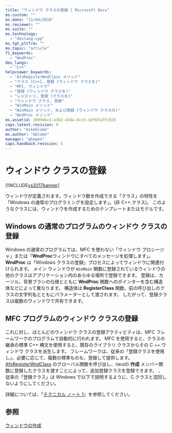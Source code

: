 ```yaml
---
title: "ウィンドウ クラスの登録 | Microsoft Docs"
ms.custom: ""
ms.date: "11/04/2016"
ms.reviewer: ""
ms.suite: ""
ms.technology: 
  - "devlang-cpp"
ms.tgt_pltfrm: ""
ms.topic: "article"
f1_keywords: 
  - "WndProc"
dev_langs: 
  - "C++"
helpviewer_keywords: 
  - "AfxRegisterWndClass メソッド"
  - "クラス [C++], 登録 (ウィンドウ クラスを)"
  - "MFC, ウィンドウ"
  - "登録 (ウィンドウ クラスを)"
  - "レジストリ, 登録 (クラスを)"
  - "ウィンドウ クラス, 登録"
  - "WinMain メソッド"
  - "WinMain メソッド, および登録 (ウィンドウ クラスの)"
  - "WndProc メソッド"
ms.assetid: 30994bc4-a362-43da-bcc5-1bf67a3fc929
caps.latest.revision: 9
author: "mikeblome"
ms.author: "mblome"
manager: "ghogen"
caps.handback.revision: 5
---
```

# ウィンドウ クラスの登録
[!INCLUDE[vs2017banner](../assembler/inline/includes/vs2017banner.md)]

ウィンドウが定義されます。ウィンドウ数を作成できる「クラス」の特性を「Windows の通常のプログラミングを設定します」。\(非 C\+\+.クラス\)。  このようなクラスには、ウィンドウを作成するためのテンプレートまたはモデルです。  
  
## Windows の通常のプログラムのウィンドウ クラスの登録  
 Windows の通常のプログラムでは、MFC を使わない「ウィンドウ プロシージャ」または「**WndProc**ウィンドウにすべてのメッセージを処理します」。**WndProc** は「Windows クラスの登録」プロセスによってウィンドウに関連付けられます。  メイン ウィンドウが `WinMain` 関数に登録されているウィンドウの他のクラスはアプリケーション内のあらゆる場所で登録できます。  登録は、カーソル、背景ブラシの仕様とともに **WndProc** 関数へのポインターを含む構造体などによって異なります。  構造体は **RegisterClass** 関数、前の呼び出しのクラスの文字列名とともにパラメーターとして渡されます。  したがって、登録クラスは複数のウィンドウで共有できます。  
  
## MFC プログラムのウィンドウ クラスの登録  
 これに対し、ほとんどのウィンドウ クラスの登録アクティビティは、MFC フレームワークのプログラムで自動的に行われます。  MFC を使用すると、クラスの継承の標準 C\+\+ 構文を使用すると、既存のライブラリ クラスからその C \+\+.ウィンドウ クラスを派生します。  フレームワークは、従来の「登録クラスを使用し」、必要に応じて、複数の標準ものも、登録して提供します。  [AfxRegisterWndClass](../Topic/AfxRegisterWndClass.md) のグローバル関数を呼び出し、`CWnd`の **作成** メンバー関数に登録したクラスを渡すことによって、追加登録クラスを登録できます。  、従来の「登録クラス」は Windows で以下で説明するように、C.クラスと混同しないようにしてください。  
  
 詳細については、「[テクニカル ノート 1](../mfc/tn001-window-class-registration.md)」を参照してください。  
  
## 参照  
 [ウィンドウの作成](../Topic/Creating%20Windows.md)